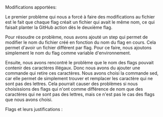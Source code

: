 Modifications apportées:

Le premier problème qui nous a forcé à faire des modifications au fichier est le fait que chaque flag créait un fichier qui avait le même nom, ce qui faisait planter la GitHub action dès le deuxième flag.

Pour résoudre ce problème, nous avons ajouté un step qui permet de modifier le nom du fichier créé en fonction  du nom du flag en cours. Cela permet d'avoir un fichier différent par flag. Pour ce faire, nous ajoutons simplement le nom du flag comme variable d'environnement.

Ensuite, nous avons rencontré le problème que le nom des flags pouvait contenir des caractères illégaux. Donc nous avons du ajouter une commande qui retire ces caractères. Nous avons choisi la commande sed, car elle permet de simplement trouver et remplacer les caractère qui ne sont pas des lettres. Cela pourrait causer des problèmes si nous choisissions des flags qui n'ont comme différence de nom que des caractères qui ne sont pas des lettres, mais ce n'est pas le cas des flags que nous avons choisi.

Flags et leurs justifications : 

